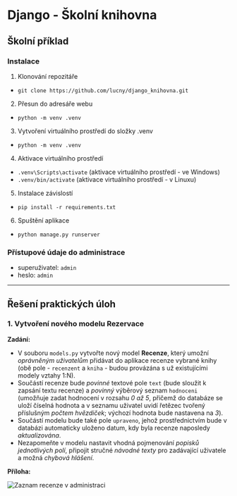 # Django - Školní knihovna
## Školní příklad
### Instalace
1. Klonování repozitáře
- `git clone https://github.com/lucny/django_knihovna.git`
2. Přesun do adresáře webu
- `python -m venv .venv`
3. Vytvoření virtuálního prostředí do složky .venv
- `python -m venv .venv`
4. Aktivace virtuálního prostředí 
- `.venv\Scripts\activate` (aktivace virtuálního prostředí - ve Windows)
- `.venv/bin/activate` (aktivace virtuálního prostředí - v Linuxu)
5. Instalace závislostí
- `pip install -r requirements.txt`
6. Spuštění aplikace
- `python manage.py runserver`

### Přístupové údaje do administrace
- superuživatel: `admin`
- heslo: `admin`

---
## Řešení praktických úloh

### 1. Vytvoření nového modelu Rezervace

**Zadání:** 

- V souboru `models.py` vytvořte nový model **Recenze**, který umožní *oprávněným uživatelům* přidávat do
aplikace recenze vybrané knihy (obě pole - `recenzent` a `kniha` - budou provázána s už existujícími modely
vztahy 1:N). 
- Součástí recenze bude *povinné* textové pole `text` (bude sloužit k zapsání textu recenze) a
*povinný* výběrový seznam `hodnoceni` (umožňuje zadat hodnocení v rozsahu *0 až 5*, přičemž do databáze se
uloží číselná hodnota a v seznamu uživatel uvidí řetězec tvořený příslušným *počtem hvězdiček*; výchozí
hodnota bude nastavena na *3*). 
- Součástí modelu bude také pole `upraveno`, jehož prostřednictvím bude v databázi automaticky uloženo datum, 
kdy byla recenze naposledy *aktualizována*. 
- Nezapomeňte v modelu nastavit vhodná pojmenování *popisků jednotlivých polí*, připojit stručné *návodné
texty* pro zadávající uživatele a možná *chybová hlášení*.

**Příloha:**

![Zaznam recenze v administraci](./docs/img/recenze_zaznam.png)


